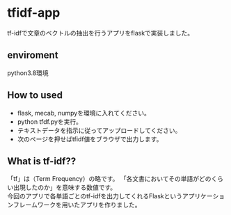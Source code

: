 # tfidf-app
tf-idfで文章のベクトルの抽出を行うアプリをflaskで実装しました。
<br>

## enviroment<br>
python3.8環境<br>

## How to used
- flask, mecab, numpyを環境に入れてください。
- python tfdf.pyを実行。
- テキストデータを指示に従ってアップロードしてください。
- 次のページを押せばtfidf値をブラウザで出力します。

## What is tf-idf??

「tf」は（Term Frequency）の略です。 「各文書においてその単語がどのくらい出現したのか」を意味する数値です。<br>
今回のアプリで各単語ごとのtf-idfを出力してくれるFlaskというアプリケーションフレームワークを用いたアプリを作りました。
